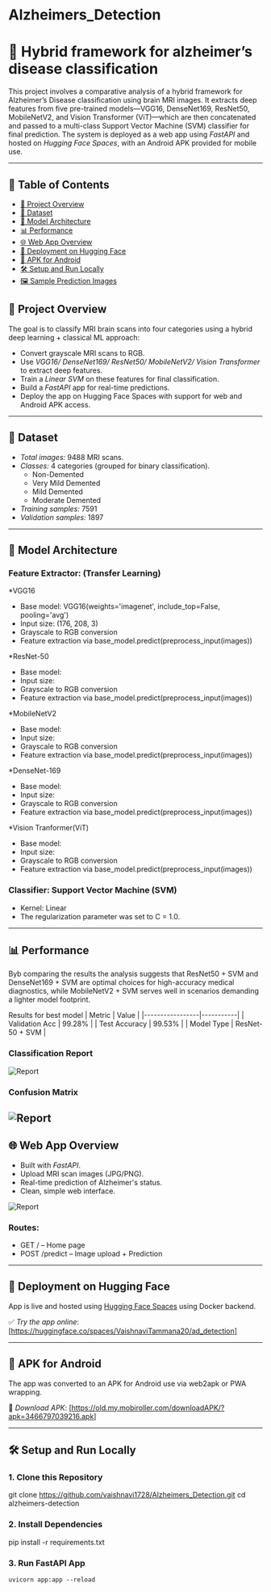 # Alzheimers_Detection
  
# 🧠 Hybrid framework for alzheimer’s disease classification

This project involves a comparative analysis of a hybrid framework for Alzheimer’s Disease classification using brain MRI images. It extracts deep features from five pre-trained models—VGG16, DenseNet169, ResNet50, MobileNetV2, and Vision Transformer (ViT)—which are then concatenated and passed to a multi-class Support Vector Machine (SVM) classifier for final prediction. The system is deployed as a web app using *FastAPI* and hosted on *Hugging Face Spaces*, with an Android APK provided for mobile use.

---

## 📑 Table of Contents

- [📌 Project Overview](#-project-overview)
- [🧠 Dataset](#-dataset)
- [🔧 Model Architecture](#-model-architecture)
- [📊 Performance](#-performance)
- [🌐 Web App Overview](#-web-app-overview)
- [🚀 Deployment on Hugging Face](#-deployment-on-hugging-face)
- [📱 APK for Android](#-apk-for-android)
- [🛠 Setup and Run Locally](#-setup-and-run-locally)
- [🖼 Sample Prediction Images](#-sample-prediction-images)

## 📌 Project Overview

The goal is to classify MRI brain scans into four categories using a hybrid deep learning + classical ML approach:
- Convert grayscale MRI scans to RGB.
- Use *VGG16/ DenseNet169/ ResNet50/ MobileNetV2/ Vision Transformer* to extract deep features.
- Train a *Linear SVM* on these features for final classification.
- Build a *FastAPI* app for real-time predictions.
- Deploy the app on Hugging Face Spaces with support for web and Android APK access.

---

## 🧠 Dataset

- *Total images:* 9488 MRI scans.
- *Classes:* 4 categories (grouped for binary classification).
  - Non-Demented
  - Very Mild Demented
  - Mild Demented
  - Moderate Demented
- *Training samples:* 7591
- *Validation samples:* 1897

---

## 🔧 Model Architecture

### Feature Extractor: (Transfer Learning)

*VGG16
- Base model: VGG16(weights='imagenet', include_top=False, pooling='avg')
- Input size: (176, 208, 3)
- Grayscale to RGB conversion
- Feature extraction via base_model.predict(preprocess_input(images))

*ResNet-50
- Base model: 
- Input size: 
- Grayscale to RGB conversion
- Feature extraction via base_model.predict(preprocess_input(images))

*MobileNetV2
- Base model:
- Input size: 
- Grayscale to RGB conversion
- Feature extraction via base_model.predict(preprocess_input(images))

*DenseNet-169 
- Base model:
- Input size: 
- Grayscale to RGB conversion
- Feature extraction via base_model.predict(preprocess_input(images))

*Vision Tranformer(ViT)
- Base model:
- Input size: 
- Grayscale to RGB conversion
- Feature extraction via base_model.predict(preprocess_input(images))

### Classifier: Support Vector Machine (SVM)

- Kernel: Linear
- The regularization parameter was set to C = 1.0.
  
---

## 📊 Performance

Byb comparing the results the analysis suggests that ResNet50 + SVM and DenseNet169 + SVM are optimal choices for high-accuracy medical diagnostics, while MobileNetV2 + SVM serves well in scenarios demanding a lighter model footprint.

Results for best model
| Metric          | Value     |
|-----------------|-----------|
| Validation Acc  | 99.28%    |
| Test Accuracy   | 99.53%    |
| Model Type      | ResNet-50 + SVM |

### Classification Report
![Report](images/ClassificationReport.jpeg)
### Confusion Matrix
![Report](images/ConfusionMatrix.jpeg)
---

## 🌐 Web App Overview

- Built with *FastAPI*.
- Upload MRI scan images (JPG/PNG).
- Real-time prediction of Alzheimer's status.
- Clean, simple web interface.
  
![Report](images/AppInterface_prediction.jpeg)
### Routes:
- GET / – Home page
- POST /predict – Image upload + Prediction

---

## 🚀 Deployment on Hugging Face

App is live and hosted using [Hugging Face Spaces](https://huggingface.co/spaces) using Docker backend.

✅ *Try the app online*: [https://huggingface.co/spaces/VaishnaviTammana20/ad_detection]

---

## 📱 APK for Android

The app was converted to an APK for Android use via web2apk or PWA wrapping.

📲 *Download APK*: [https://old.my.mobiroller.com/downloadAPK/?apk=3466797039216.apk]

---

## 🛠 Setup and Run Locally

### 1. Clone this Repository

git clone https://github.com/vaishnavi1728/Alzheimers_Detection.git
cd alzheimers-detection

### 2. Install Dependencies
pip install -r requirements.txt

### 3. Run FastAPI App
```bash
uvicorn app:app --reload

